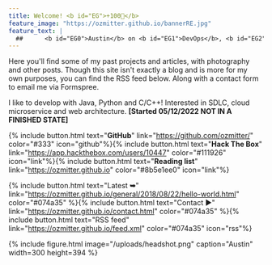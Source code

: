```yaml
---
title: Welcome! <b id="EG">+100🐣</b>
feature_image: "https://ozmitter.github.io/bannerRE.jpg"
feature_text: |
  ##      <b id="EG0">Austin</b> on <b id="EG1">DevOps</b>, <b id="EG2">Programming</b>, <b id="EG3">IT</b>.
---
```


<style>
#EG0, #EG1, #EG2, #EG3 {
  transition: color 6s ease;
} 

#EG {
  color: gold;
  transition: opacity 0.2s ease;
  -webkit-text-stroke: 2px black;
  visibility: hidden;
}
</style>

Here you'll find some of my past projects and articles, with photography and other posts.
Though this site isn't exactly a blog and is more for my own purposes, you can find the RSS
feed below. Along with a contact form to email me via Formspree.

I like to develop with Java, Python and C/C++! Interested in SDLC, cloud microservice and web architecture. <b>[Started 05/12/2022 NOT IN A FINISHED STATE]</b>

{% include button.html text="<b id='btnGH'>GitHub</b>" link="https://github.com/ozmitter/" color="#333" icon="github"%}{% include button.html text="<b id='btnHTB'>Hack The Box</b>" link="https://app.hackthebox.com/users/10447" color="#111926" icon="link"%}{% include button.html text="<b id='btnRL'>Reading list</b>" link="https://ozmitter.github.io" color="#8b5e1ee0" icon="link"%}

{% include button.html text="Latest <b>➥</b>" link="https://ozmitter.github.io/general/2018/08/22/hello-world.html" color="#074a35" %}{% include button.html text="Contact ▶" link="https://ozmitter.github.io/contact.html" color="#074a35" %}{% include button.html text="RSS feed" link="https://ozmitter.github.io/feed.xml" color="#074a35" icon="rss"%}

{% include figure.html image="/uploads/headshot.png" caption="Austin" width=300 height=394 %}

<script src="https://cdn.jsdelivr.net/particles.js/2.0.0/particles.min.js"></script>
<script src="https://ozmitter.github.io/assets/scripts/test.js"></script>
